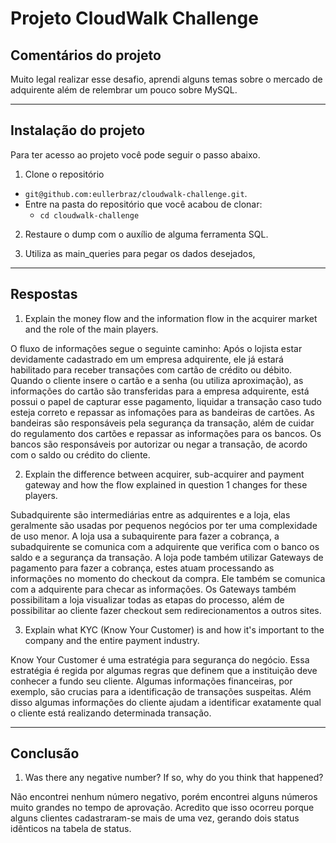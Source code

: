 # Projeto CloudWalk Challenge

## Comentários do projeto

Muito legal realizar esse desafio, aprendi alguns temas sobre o mercado de adquirente além de relembrar um pouco sobre MySQL.

---

## Instalação do projeto

Para ter acesso ao projeto você pode seguir o passo abaixo.

1. Clone o repositório
  * `git@github.com:eullerbraz/cloudwalk-challenge.git`.
  * Entre na pasta do repositório que você acabou de clonar:
    * `cd cloudwalk-challenge`

2. Restaure o dump com o auxílio de alguma ferramenta SQL.

3. Utiliza as main_queries para pegar os dados desejados,

---

## Respostas

1. Explain the money flow and the information flow in the acquirer market and the role of the main players.
  
O fluxo de informações segue o seguinte caminho: Após o lojista estar devidamente cadastrado em um empresa adquirente, ele já estará habilitado para receber transações com cartão de crédito ou débito. Quando o cliente insere o cartão e a senha (ou utiliza aproximação), as informações do cartão são transferidas para a empresa adquirente, está possui o papel de capturar esse pagamento, liquidar a transação caso tudo esteja correto e repassar as infomações para as bandeiras de cartões. As bandeiras são responsáveis pela segurança da transação, além de cuidar do regulamento dos cartões e repassar as informações para os bancos. Os bancos são responsáveis por autorizar ou negar a transação, de acordo com o saldo ou crédito do cliente. 


2. Explain the difference between acquirer, sub-acquirer and payment gateway and how the flow explained in question 1 changes for these players.

Subadquirente são intermediárias entre as adquirentes e a loja, elas geralmente são usadas por pequenos negócios por ter uma complexidade de uso menor. A loja usa a subaquirente para fazer a cobrança, a subadquirente se comunica com a adquirente que verifica com o banco os saldo e a segurança da transação. A loja pode também utilizar Gateways de pagamento para fazer a cobrança, estes atuam processando as informações no momento do checkout da compra. Ele também se comunica com a adquirente para checar as informações. Os Gateways também possibilitam a loja visualizar todas as etapas do processo, além de possibilitar ao cliente fazer checkout sem redirecionamentos a outros sites.


3. Explain what KYC (Know Your Customer) is and how it's important to the company and the entire payment industry.

Know Your Customer é uma estratégia para segurança do negócio. Essa estratégia é regida por algumas regras que definem que a instituição deve conhecer a fundo seu cliente. Algumas informações financeiras, por exemplo, são crucias para a identificação de transações suspeitas. Além disso algumas informações do cliente ajudam a identificar exatamente qual o cliente está realizando determinada transação. 

---

## Conclusão

1. Was there any negative number? If so, why do you think that happened?

Não encontrei nenhum número negativo, porém encontrei alguns números muito grandes no tempo de aprovação. Acredito que isso ocorreu porque alguns clientes cadastraram-se mais de uma vez, gerando dois status idênticos na tabela de status.


